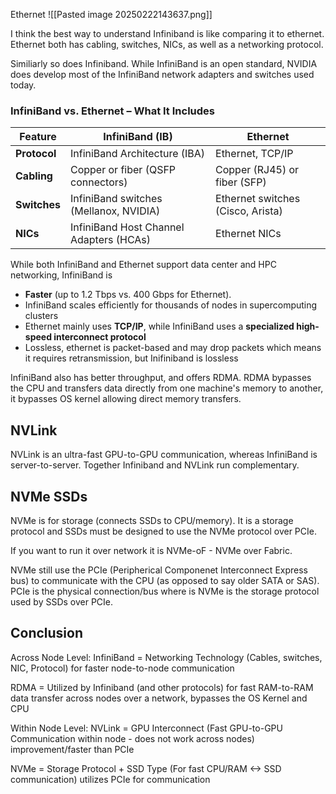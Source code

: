 
Ethernet
![[Pasted image 20250222143637.png]]

I think the best way to understand Infiniband is like comparing it to ethernet. Ethernet both has cabling, switches, NICs, as well as a networking protocol. 

Similiarly so does Infiniband. While InfiniBand is an open standard, NVIDIA does develop most of the InfiniBand network adapters and switches used today. 

### **InfiniBand vs. Ethernet – What It Includes**

| Feature      | InfiniBand (IB)                         | Ethernet                          |
| ------------ | --------------------------------------- | --------------------------------- |
| **Protocol** | InfiniBand Architecture (IBA)           | Ethernet, TCP/IP                  |
| **Cabling**  | Copper or fiber (QSFP connectors)       | Copper (RJ45) or fiber (SFP)      |
| **Switches** | InfiniBand switches (Mellanox, NVIDIA)  | Ethernet switches (Cisco, Arista) |
| **NICs**     | InfiniBand Host Channel Adapters (HCAs) | Ethernet NICs                     |

While both InfiniBand and Ethernet support data center and HPC networking, InfiniBand is
- **Faster** (up to 1.2 Tbps vs. 400 Gbps for Ethernet).
- InfiniBand scales efficiently for thousands of nodes in supercomputing clusters
- Ethernet mainly uses **TCP/IP**, while InfiniBand uses a **specialized high-speed interconnect protocol**
- Lossless, ethernet is packet-based and may drop packets which means it requires retransmission, but Inifiniband is lossless

InfiniBand also has better throughput, and offers RDMA. RDMA bypasses the CPU and transfers data directly from one machine's memory to another, it bypasses OS kernel allowing direct memory transfers.

## NVLink

NVLink is an ultra-fast GPU-to-GPU communication, whereas InfiniBand is server-to-server. Together Infiniband and NVLink run complementary.

## NVMe SSDs

NVMe is for storage (connects SSDs to CPU/memory). It is a storage protocol and SSDs must be designed to use the NVMe protocol over PCIe. 

If you want to run it over network it is NVMe-oF - NVMe over Fabric. 

NVMe still use the PCIe (Peripherical Componenet Interconnect Express bus) to communicate with the CPU (as opposed to say older SATA or SAS). PCIe is the physical connection/bus where is NVMe is the storage protocol used by SSDs over PCIe. 


## Conclusion

Across Node Level:
InfiniBand = Networking Technology (Cables, switches, NIC, Protocol) for faster node-to-node communication

RDMA = Utilized by Infiniband (and other protocols) for fast RAM-to-RAM data transfer across nodes over a network, bypasses the OS Kernel and CPU


Within Node Level:
NVLink = GPU Interconnect (Fast GPU-to-GPU Communication within node - does not work across nodes) improvement/faster than PCIe

NVMe  = Storage Protocol + SSD Type (For fast CPU/RAM <-> SSD communication) utilizes PCIe for communication



